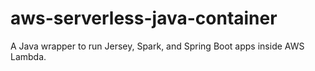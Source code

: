 # aws-serverless-java-container
A Java wrapper to run Jersey, Spark, and Spring Boot apps inside AWS Lambda.
